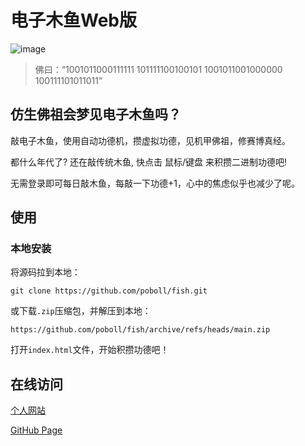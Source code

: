 # 电子木鱼Web版

![image](/screensort.jpeg)
> 佛曰：“1001011000111111 101111100100101 1001011001000000 100111101011011”

## 仿生佛祖会梦见电子木鱼吗？

敲电子木鱼，使用自动功德机，攒虚拟功德，见机甲佛祖，修赛博真经。

都什么年代了? 还在敲传统木鱼, 快点击 鼠标/键盘 来积攒二进制功德吧!


无需登录即可每日敲木鱼，每敲一下功德+1，心中的焦虑似乎也减少了呢。




## 使用

### 本地安装

将源码拉到本地：

```
git clone https://github.com/poboll/fish.git
```

或下载`.zip`压缩包，并解压到本地：

```
https://github.com/poboll/fish/archive/refs/heads/main.zip
```

打开`index.html`文件，开始积攒功德吧！

## 在线访问

[个人网站](https://fish.caiths.com)

[GitHub Page](https://poboll.github.io/fish)